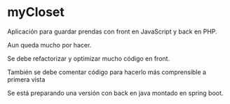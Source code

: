 # myCloset

Aplicación para guardar prendas con front en JavaScript y back en PHP.

Aun queda mucho por hacer.

Se debe refactorizar y optimizar mucho código en front.

También se debe comentar código para hacerlo más comprensible a primera vista


Se está preparando una versión con back en java montado en spring boot.
